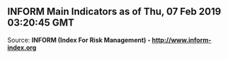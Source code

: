 ## INFORM Main Indicators as of Thu, 07 Feb 2019 03:20:45 GMT

Source: **INFORM (Index For Risk Management) - http://www.inform-index.org**